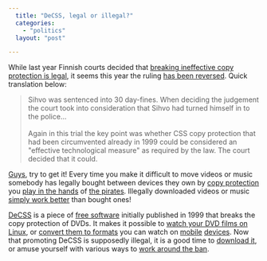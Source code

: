 ```yaml
---
  title: "DeCSS, legal or illegal?"
  categories: 
    - "politics"
  layout: "post"

---
```

<p>
While last year Finnish courts decided that <a href="http://arstechnica.com/news.ars/post/20070525-finland-court-breaking-ineffective-copy-protection-is-permissible.html">breaking ineffective copy protection is legal</a>, it seems this year the ruling <a href="http://www.digitoday.fi/yhteiskunta/2008/10/22/lex-karpelaa-vastustanut-tuomittiin/200827563/66">has been reversed</a>. Quick translation below:
</p><blockquote>
Sihvo was sentenced into 30 day-fines. When deciding the judgement the court took into consideration that Sihvo had turned himself in to the police...
<br /><br />Again in this trial the key point was whether CSS copy protection that had been circumvented already in 1999 could be considered an "effective technological measure" as required by the law. The court decided that it could.
</blockquote><p>
<a href="http://www.kopiosto.fi/">Guys</a>, try to get it! Every time you make it difficult to move videos or music somebody has legally bought between devices they own by <a href="http://drm.info/">copy protection</a> you <a href="http://torrentfreak.com/mpaa-piracy-is-the-outcome-of-drm-complications/">play in the hands</a> of <a href="http://thepiratebay.org/">the pirates</a>. Illegally downloaded videos or music <a href="http://technology.timesonline.co.uk/tol/news/tech_and_web/the_web/article3898784.ece">simply work better</a> than bought ones!
</p><p>
<a href="http://en.wikipedia.org/wiki/DeCSS">DeCSS</a> is a piece of <a href="http://en.wikipedia.org/wiki/Free_software">free software</a> initially published in 1999 that breaks the copy protection of DVDs. It makes it possible to <a href="https://help.ubuntu.com/community/RestrictedFormats/PlayingDVDs">watch your DVD films on Linux</a>, or <a href="http://handbrake.fr/">convert them to formats</a> you can watch on <a href="http://en.wikipedia.org/wiki/IPhone">mobile</a> <a href="http://en.wikipedia.org/wiki/Nokia_N810">devices</a>. Now that promoting DeCSS is supposedly illegal, it is a good time to <a href="http://torch.cs.dal.ca/~hannon/decss.c">download it</a>, or amuse yourself with various ways to <a href="http://www.cs.cmu.edu/~dst/DeCSS/Gallery/">work around the ban</a>.
</p>